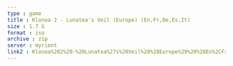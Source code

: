 ```yaml
---
type : game
title : Klonoa 2 - Lunatea's Veil (Europe) (En,Fr,De,Es,It)
size : 1.7 G
format : iso
archive : zip
server : myrient
link2 : Klonoa%202%20-%20Lunatea%27s%20Veil%20%28Europe%29%20%28En%2CFr%2CDe%2CEs%2CIt%29
---
```

